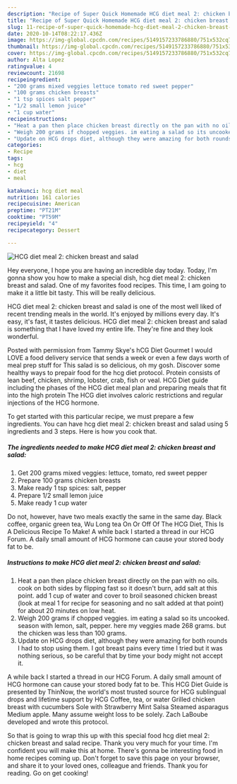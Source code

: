 ```yaml
---
description: "Recipe of Super Quick Homemade HCG diet meal 2: chicken breast and salad"
title: "Recipe of Super Quick Homemade HCG diet meal 2: chicken breast and salad"
slug: 11-recipe-of-super-quick-homemade-hcg-diet-meal-2-chicken-breast-and-salad
date: 2020-10-14T08:22:17.436Z
image: https://img-global.cpcdn.com/recipes/5149157233786880/751x532cq70/hcg-diet-meal-2-chicken-breast-and-salad-recipe-main-photo.jpg
thumbnail: https://img-global.cpcdn.com/recipes/5149157233786880/751x532cq70/hcg-diet-meal-2-chicken-breast-and-salad-recipe-main-photo.jpg
cover: https://img-global.cpcdn.com/recipes/5149157233786880/751x532cq70/hcg-diet-meal-2-chicken-breast-and-salad-recipe-main-photo.jpg
author: Alta Lopez
ratingvalue: 4
reviewcount: 21698
recipeingredient:
- "200 grams mixed veggies lettuce tomato red sweet pepper"
- "100 grams chicken breasts"
- "1 tsp spices salt pepper"
- "1/2 small lemon juice"
- "1 cup water"
recipeinstructions:
- "Heat a pan then place chicken breast directly on the pan with no oils. cook on both sides by flipping fast so it doesn&#39;t burn, add salt at this point. add 1 cup of water and cover to broil seasoned chicken breast (look at meal 1 for recipe for seasoning and no salt added at that point) for about 20 minutes on low heat."
- "Weigh 200 grams if chopped veggies. im eating a salad so its uncooked. season with lemon, salt, pepper. here my veggies made 268 grams. but the chicken was less than 100 grams."
- "Update on HCG drops diet, although they were amazing for both rounds I had to stop using them. I got breast pains every time I tried but it was nothing serious, so be careful that by time your body might not accept it."
categories:
- Recipe
tags:
- hcg
- diet
- meal

katakunci: hcg diet meal 
nutrition: 161 calories
recipecuisine: American
preptime: "PT21M"
cooktime: "PT59M"
recipeyield: "4"
recipecategory: Dessert

---
```



![HCG diet meal 2: chicken breast and salad](https://img-global.cpcdn.com/recipes/5149157233786880/751x532cq70/hcg-diet-meal-2-chicken-breast-and-salad-recipe-main-photo.jpg)

Hey everyone, I hope you are having an incredible day today. Today, I'm gonna show you how to make a special dish, hcg diet meal 2: chicken breast and salad. One of my favorites food recipes. This time, I am going to make it a little bit tasty. This will be really delicious.

HCG diet meal 2: chicken breast and salad is one of the most well liked of recent trending meals in the world. It's enjoyed by millions every day. It's easy, it's fast, it tastes delicious. HCG diet meal 2: chicken breast and salad is something that I have loved my entire life. They're fine and they look wonderful.

Posted with permission from Tammy Skye&#39;s hCG Diet Gourmet I would LOVE a food delivery service that sends a week or even a few days worth of meal prep stuff for This salad is so delicious, oh my gosh. Discover some healthy ways to prepair food for the hcg diet protocol. Protein consists of lean beef, chicken, shrimp, lobster, crab, fish or veal. HCG Diet guide including the phases of the HCG diet meal plan and preparing meals that fit into the high protein The HCG diet involves caloric restrictions and regular injections of the HCG hormone.


To get started with this particular recipe, we must prepare a few ingredients. You can have hcg diet meal 2: chicken breast and salad using 5 ingredients and 3 steps. Here is how you cook that.

<!--inarticleads1-->

##### The ingredients needed to make HCG diet meal 2: chicken breast and salad:

1. Get 200 grams mixed veggies: lettuce, tomato, red sweet pepper
1. Prepare 100 grams chicken breasts
1. Make ready 1 tsp spices: salt, pepper
1. Prepare 1/2 small lemon juice
1. Make ready 1 cup water


Do not, however, have two meals exactly the same in the same day. Black coffee, organic green tea, Wu Long tea On Or Off Of The HCG Diet, This Is A Delicious Recipe To Make! A while back I started a thread in our HCG Forum. A daily small amount of HCG hormone can cause your stored body fat to be. 

<!--inarticleads2-->

##### Instructions to make HCG diet meal 2: chicken breast and salad:

1. Heat a pan then place chicken breast directly on the pan with no oils. cook on both sides by flipping fast so it doesn&#39;t burn, add salt at this point. add 1 cup of water and cover to broil seasoned chicken breast (look at meal 1 for recipe for seasoning and no salt added at that point) for about 20 minutes on low heat.
1. Weigh 200 grams if chopped veggies. im eating a salad so its uncooked. season with lemon, salt, pepper. here my veggies made 268 grams. but the chicken was less than 100 grams.
1. Update on HCG drops diet, although they were amazing for both rounds I had to stop using them. I got breast pains every time I tried but it was nothing serious, so be careful that by time your body might not accept it.


A while back I started a thread in our HCG Forum. A daily small amount of HCG hormone can cause your stored body fat to be. This HCG Diet Guide is presented by ThinNow, the world&#39;s most trusted source for HCG sublingual drops and lifetime support by HCG Coffee, tea, or water Grilled chicken breast with cucumbers Sole with Strawberry Mint Salsa Steamed asparagus Medium apple. Many assume weight loss to be solely. Zach LaBoube developed and wrote this protocol. 

So that is going to wrap this up with this special food hcg diet meal 2: chicken breast and salad recipe. Thank you very much for your time. I'm confident you will make this at home. There's gonna be interesting food in home recipes coming up. Don't forget to save this page on your browser, and share it to your loved ones, colleague and friends. Thank you for reading. Go on get cooking!
